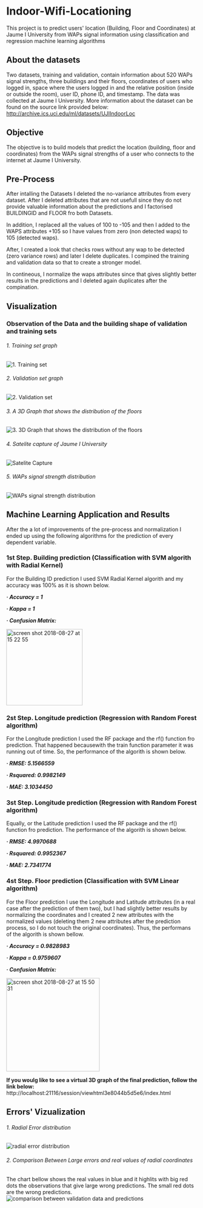 # Indoor-Wifi-Locationing
This project is to predict users' location (Building, Floor and Coordinates) at Jaume I University from WAPs signal information using classification and regression machine learning algorithms

## About the datasets
Two datasets, training and validation, contain information about 520 WAPs signal strengths, three buildings and their floors, coordinates of users who logged in, space where the users logged in and the relative position (inside or outside the room), user ID, phone ID, and timestamp. 
The data was collected at Jaume I University.
More information about the dataset can be found on the source link provided below:
http://archive.ics.uci.edu/ml/datasets/UJIIndoorLoc

## Objective
The objective is to build models that predict the location (building, floor and coordinates) from the WAPs signal strengths of a user who connects to the internet at Jaume I University. 

## Pre-Process
After intalling the Datasets I deleted the no-variance attributes from every dataset. After I deleted attributes that are not usefull since they do not provide valuable information about the predictions and I factorised BUILDINGID and FLOOR fro both Datasets.

In addition, I replaced all the values of 100 to -105 and then I added to the WAPS attributes +105 so I have values from zero (non detected waps) to 105 (detected waps).

After, I created a look that checks rows without any wap to be detected (zero variance rows) and later I delete duplicates. I compined the training and validation data so that to create a stronger model. 

In contineous, I normalize the waps attributes since that gives slightly better results in the predictions and I deleted again duplicates after the compination.

## Visualization
### Observation of the Data and the building shape of validation and training sets

###### 1. Training set graph
![1. Training set](https://user-images.githubusercontent.com/42608658/44660289-7a691480-aa07-11e8-841d-8feec2cc13d6.png)


###### 2. Validation set graph
![2. Validation set](https://user-images.githubusercontent.com/42608658/44660290-7a691480-aa07-11e8-9be5-4d8f7811be0c.png)


###### 3. A 3D Graph that shows the distribution of the floors
![3. 3D Graph that shows the distribution of the floors](https://user-images.githubusercontent.com/42608658/44660291-7a691480-aa07-11e8-990d-8a8feafc960a.png)


###### 4. Satelite capture of Jaume I University
![Satelite Capture](https://user-images.githubusercontent.com/42608658/44661384-cf5a5a00-aa0a-11e8-8f2f-655d284eb833.jpg)


###### 5. WAPs signal strength distribution
![WAPs signal strength distribution](https://user-images.githubusercontent.com/42608658/44661200-36c3da00-aa0a-11e8-8ea9-2984fdaf8e7e.png)


## Machine Learning Application and Results

After the a lot of improvements of the pre-process and normalization I ended up using the following algorithms for the prediction of every dependent variable.

### 1st Step. Building prediction (Classification with SVM algorith with Radial Kernel)
For the Building ID prediction I used SVM Radial Kernel algorith and my accuracy was 100% as it is shown below.

_**· Accuracy = 1**_

_**· Kappa = 1**_

_**· Confusion Matrix:**_

<img width="201" alt="screen shot 2018-08-27 at 15 22 55" src="https://user-images.githubusercontent.com/42608658/44662142-219c7a80-aa0d-11e8-9fc4-f8e3a4117692.png">
         
### 2st Step. Longitude prediction (Regression with Random Forest algorithm)
For the Longitude prediction I used the RF package and the rf() function fro prediction. That happened becausewith the train function parameter it was running out of time. So, the performance of the algorith is shown below.

_**· RMSE: 5.1566559**_

_**· Rsquared: 0.9982149**_

_**· MAE: 3.1034450**_

### 3st Step. Longitude prediction (Regression with Random Forest algorithm)
Equally, or the Latitude prediction I used the RF package and the rf() function fro prediction. The performance of the algorith is shown below.

_**· RMSE: 4.9970688**_

_**· Rsquared: 0.9952367**_

_**· MAE: 2.7341774**_

### 4st Step. Floor prediction (Classification with SVM Linear algorithm)
For the Floor prediction I use the Longitude and Latitude attributes (in a real case after the prediction of them two), but I had slightly better results by normalizing the coordinates and I created 2 new attributes with the normalized values (deleting them 2 new attributes after the prediction process, so I do not touch the original coordinates). Thus, the performans of the algorith is shown bellow.

_**· Accuracy = 0.9828983**_

_**· Kappa = 0.9759607**_

_**· Confusion Matrix:**_

<img width="246" alt="screen shot 2018-08-27 at 15 50 31" src="https://user-images.githubusercontent.com/42608658/44663482-f87de900-aa10-11e8-9dd9-c7e58b23558c.png">

**If you woulg like to see a virtual 3D graph of the final prediction, follow the link below:**
http://localhost:21116/session/viewhtml3e8044b5d5e6/index.html

## Errors' Vizualization

###### 1. Radial Error distribution
![radial error distribution](https://user-images.githubusercontent.com/42608658/44664278-11879980-aa13-11e8-838e-7eec7ba073ba.png)

###### 2. Comparison Between Large errors and real values of radial coordinates
The chart bellow shows the real values in blue and it highlits with big red dots the observations that give large wrong predictions. The small red dots are the wrong predictions.
![comparison between validation data and predictions](https://user-images.githubusercontent.com/42608658/44664397-6b885f00-aa13-11e8-82ef-a88fd0c07e70.png)
